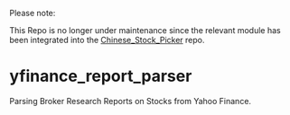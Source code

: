 <bold>Please note:

This Repo is no longer under maintenance since the relevant module has been integrated into the <a href='https://github.com/qingxuantang/Chinese_stock_picker'>Chinese_Stock_Picker</a> repo.</bold>

# yfinance_report_parser
Parsing Broker Research Reports on Stocks from Yahoo Finance.
